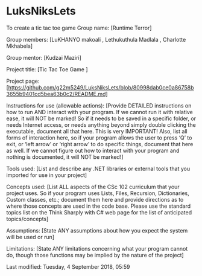 # LuksNiksLets
To create a tic tac toe game
Group name: [Runtime Terror]

Group members: [LuKHANYO makoali , Lethukuthula Madlala , Charlotte Mkhabela]

Group mentor: [Kudzai Maziri]

Project title: [Tic Tac Toe Game ]

Project page: [https://github.com/g22m5249/LuksNiksLets/blob/80998dab0ce0a86758b3655b9401cd5bea63b0c2/README.md]

Instructions for use (allowable actions): [Provide DETAILED  instructions on how to run AND interact with your program. If we cannot run it with relative ease, it will NOT be marked! So if it needs to be saved in a specific folder, or needs Internet access, or needs anything beyond simply double clicking the executable, document all that here. This is very IMPORTANT! Also, list all forms of interaction here, so if your program allows the user to press ‘Q’ to exit, or ‘left arrow’ or ‘right arrow’ to do specific things, document that here as well. If we cannot figure out how to interact with your program and nothing is documented, it will NOT be marked!]

Tools used: [List and describe any .NET libraries or external tools that you imported for use in your project]

Concepts used: [List ALL aspects of the CSc 102 curriculum that your project uses. So if your program uses Lists, Files, Recursion, Dictionaries, Custom classes, etc.; document them here and provide directions as to where those concepts are used in the code base. Please use the standard topics list on the Think Sharply with C# web page for the list of anticipated topics/concepts]

Assumptions: [State ANY assumptions about how you expect the system will be used or run]

Limitations: [State ANY limitations concerning what your program cannot do, though those functions may be implied by the nature of the project]


Last modified: Tuesday, 4 September 2018, 05:59
